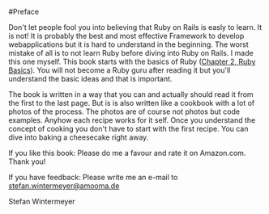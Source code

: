 #Preface

Don't let people fool you into believing that Ruby on Rails is easly to
learn. It is not! It is probably the best and most effective Framework
to develop webapplications but it is hard to understand in the
beginning. The worst mistake of all is to not learn Ruby before diving
into Ruby on Rails. I made this one myself. This book starts with the
basics of Ruby ([Chapter 2, Ruby Basics](chapter02-ruby-basics.html)). You will not become a Ruby guru after reading it but
you'll understand the basic ideas and that is important.

The book is written in a way that you can and actually should read it
from the first to the last page. But is is also written like a cookbook
with a lot of photos of the process. The photos are of course not photos
but code examples. Anyhow each recipe works for it self. Once you
understand the concept of cooking you don't have to start with the first
recipe. You can dive into baking a cheesecake right away.

If you like this book: Please do me a favour and rate it on Amazon.com.
Thank you!

If you have feedback: Please write me an e-mail to
<stefan.wintermeyer@amooma.de>

Stefan Wintermeyer
